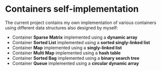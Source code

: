# Containers self-implementation
The current project contains my own implementation of various containers using different data structures also designed by myself:
  * Container **Sparse Matrix** implemented using a **dynamic array**
  * Container **Sorted List** implemented using a **sorted singly-linked list**
  * Container **Map** implemented using a **singly-linked list**
  * Container **Multi Map** implemented using a **hash table**
  * Container **Sorted Bag** implemented using a **binary search tree**
  * Container **Queue** implemented using a **circular dynamic array**
